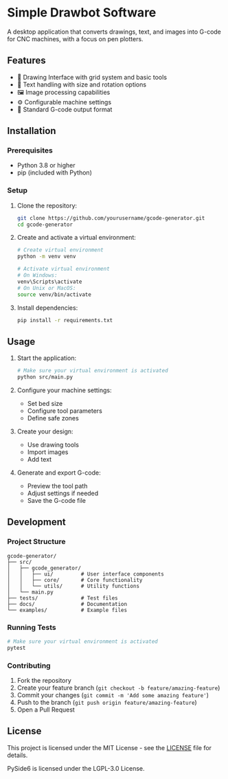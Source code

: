 # Simple Drawbot Software

A desktop application that converts drawings, text, and images into G-code for CNC machines, with a focus on pen plotters.

## Features

- 🎨 Drawing Interface with grid system and basic tools
- 📝 Text handling with size and rotation options
- 🖼️ Image processing capabilities
- ⚙️ Configurable machine settings
- 🔧 Standard G-code output format

## Installation

### Prerequisites

- Python 3.8 or higher
- pip (included with Python)

### Setup

1. Clone the repository:
   ```bash
   git clone https://github.com/yourusername/gcode-generator.git
   cd gcode-generator
   ```

2. Create and activate a virtual environment:
   ```bash
   # Create virtual environment
   python -m venv venv

   # Activate virtual environment
   # On Windows:
   venv\Scripts\activate
   # On Unix or MacOS:
   source venv/bin/activate
   ```

3. Install dependencies:
   ```bash
   pip install -r requirements.txt
   ```

## Usage

1. Start the application:
   ```bash
   # Make sure your virtual environment is activated
   python src/main.py
   ```

2. Configure your machine settings:
    - Set bed size
    - Configure tool parameters
    - Define safe zones

3. Create your design:
    - Use drawing tools
    - Import images
    - Add text

4. Generate and export G-code:
    - Preview the tool path
    - Adjust settings if needed
    - Save the G-code file

## Development

### Project Structure

```
gcode-generator/
├── src/
│   ├── gcode_generator/
│   │   ├── ui/         # User interface components
│   │   ├── core/       # Core functionality
│   │   └── utils/      # Utility functions
│   └── main.py
├── tests/              # Test files
├── docs/               # Documentation
└── examples/           # Example files
```

### Running Tests

```bash
# Make sure your virtual environment is activated
pytest
```

### Contributing

1. Fork the repository
2. Create your feature branch (`git checkout -b feature/amazing-feature`)
3. Commit your changes (`git commit -m 'Add some amazing feature'`)
4. Push to the branch (`git push origin feature/amazing-feature`)
5. Open a Pull Request

## License

This project is licensed under the MIT License - see the [LICENSE](LICENSE) file for details.

PySide6 is licensed under the LGPL-3.0 License.

